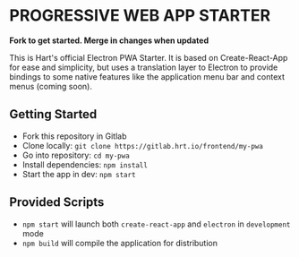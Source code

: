# PROGRESSIVE WEB APP STARTER

**Fork to get started. Merge in changes when updated**

This is Hart's official Electron PWA Starter. It is based on Create-React-App for
ease and simplicity, but uses a translation layer to Electron to provide bindings
to some native features like the application menu bar and context menus (coming soon).

## Getting Started

- Fork this repository in Gitlab
- Clone locally: `git clone https://gitlab.hrt.io/frontend/my-pwa`
- Go into repository: `cd my-pwa`
- Install dependencies: `npm install`
- Start the app in dev: `npm start`

## Provided Scripts

- `npm start` will launch both `create-react-app` and `electron` in `development` mode
- `npm build` will compile the application for distribution

